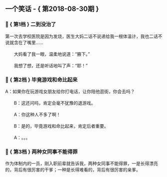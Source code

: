 ## 一个笑话 - { 第2018-08-30期 }
</hr>

### :jack_o_lantern: { 第1档 } 二到没治了
第一次去学校医院是因为发烧，医生大妈二话不说递给我一根体温计，我也二话不说就含在了嘴里……<br/><br/>　　大妈看了我一眼，温柔地说道：“腋下。”<br/><br/>　　我想了想，还是听话地叫了声：“耶！”


### :jack_o_lantern: { 第2档 } 毕竟游戏和命比起来
A：如果你在玩游戏女朋友给你打电话，让你陪他逛街，你会去吗？<br/><br/>　　B：这还问吗，肯定会毫不犹豫的退游戏。<br/><br/>　　A：你这种人不多了啊！<br/><br/>　　B：是的，毕竟游戏和命比起来，肯定后者重要。<br/><br/>　　A：。。。


### :jack_o_lantern: { 第3档 } 两种女同事不能得罪
作为体制内的一员，刚入职前辈就告诉我，两种女同事不能得罪，一是长得漂亮的，背后有很厉害的干爹；一种是长得难看的，背后有很厉害的亲爹。


